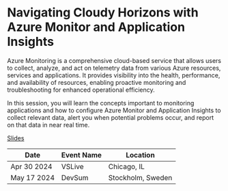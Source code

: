 # Navigating Cloudy Horizons with Azure Monitor and Application Insights

Azure Monitoring is a comprehensive cloud-based service that allows users to collect, analyze, and act on telemetry data from various Azure resources, services and applications. It provides visibility into the health, performance, and availability of resources, enabling proactive monitoring and troubleshooting for enhanced operational efficiency.

In this session, you will learn the concepts important to monitoring applications and how to configure Azure Monitor and Application Insights to collect relevant data, alert you when potential problems occur, and report on that data in near real time.

[Slides](https://1drv.ms/p/s!AsEkrMBA7Ehw1a9r4S0QcWv_fsCdHQ?e=Dtoq5W)

| Date      | Event Name                                                    | Location    |
| --------- | ------------------------------------------------------------- | ----------- |
| Apr 30 2024 | VSLive | Chicago, IL
| May 17 2024 | DevSum | Stockholm, Sweden |

